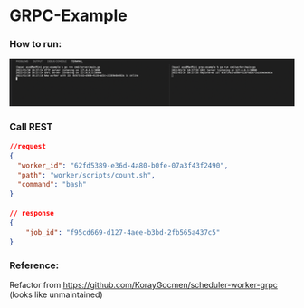# GRPC-Example
### How to run:
![alt text](assets/terminal.png "Screenshot")

### Call REST
```json
//request
{
  "worker_id": "62fd5389-e36d-4a80-b0fe-07a3f43f2490",
  "path": "worker/scripts/count.sh",
  "command": "bash"
}

// response
{
    "job_id": "f95cd669-d127-4aee-b3bd-2fb565a437c5"
}
```

### Reference:
Refactor from https://github.com/KorayGocmen/scheduler-worker-grpc (looks like unmaintained)
